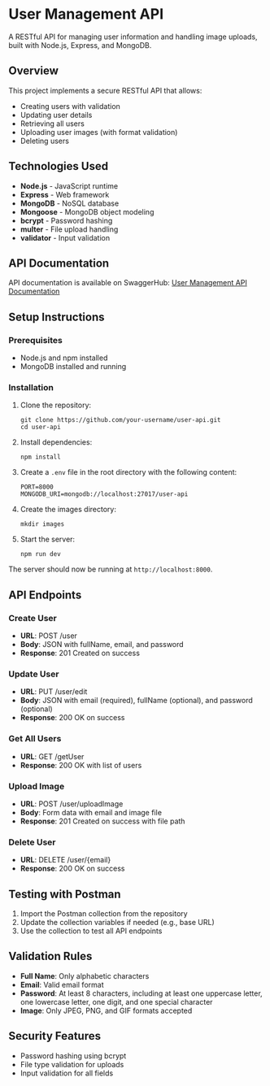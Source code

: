 # User Management API

A RESTful API for managing user information and handling image uploads, built with Node.js, Express, and MongoDB.

## Overview

This project implements a secure RESTful API that allows:
- Creating users with validation
- Updating user details
- Retrieving all users
- Uploading user images (with format validation)
- Deleting users

## Technologies Used

- **Node.js** - JavaScript runtime
- **Express** - Web framework
- **MongoDB** - NoSQL database
- **Mongoose** - MongoDB object modeling
- **bcrypt** - Password hashing
- **multer** - File upload handling
- **validator** - Input validation

## API Documentation

API documentation is available on SwaggerHub:
[User Management API Documentation](https://app.swaggerhub.com/apis/chandrashekarreddyku/UserManagementAPI/1.0.0)

## Setup Instructions

### Prerequisites
- Node.js and npm installed
- MongoDB installed and running

### Installation

1. Clone the repository:
   ```
   git clone https://github.com/your-username/user-api.git
   cd user-api
   ```

2. Install dependencies:
   ```
   npm install
   ```

3. Create a `.env` file in the root directory with the following content:
   ```
   PORT=8000
   MONGODB_URI=mongodb://localhost:27017/user-api
   ```

4. Create the images directory:
   ```
   mkdir images
   ```

5. Start the server:
   ```
   npm run dev
   ```

The server should now be running at `http://localhost:8000`.

## API Endpoints

### Create User
- **URL**: POST /user
- **Body**: JSON with fullName, email, and password
- **Response**: 201 Created on success

### Update User
- **URL**: PUT /user/edit
- **Body**: JSON with email (required), fullName (optional), and password (optional)
- **Response**: 200 OK on success

### Get All Users
- **URL**: GET /getUser
- **Response**: 200 OK with list of users

### Upload Image
- **URL**: POST /user/uploadImage
- **Body**: Form data with email and image file
- **Response**: 201 Created on success with file path

### Delete User
- **URL**: DELETE /user/{email}
- **Response**: 200 OK on success

## Testing with Postman

1. Import the Postman collection from the repository
2. Update the collection variables if needed (e.g., base URL)
3. Use the collection to test all API endpoints

## Validation Rules

- **Full Name**: Only alphabetic characters
- **Email**: Valid email format
- **Password**: At least 8 characters, including at least one uppercase letter, one lowercase letter, one digit, and one special character
- **Image**: Only JPEG, PNG, and GIF formats accepted

## Security Features

- Password hashing using bcrypt
- File type validation for uploads
- Input validation for all fields